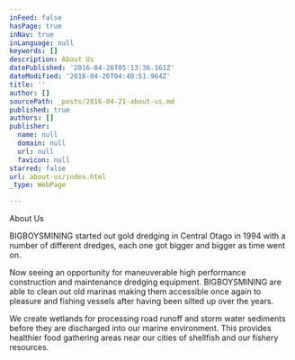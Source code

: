 ```yaml
---
inFeed: false
hasPage: true
inNav: true
inLanguage: null
keywords: []
description: About Us
datePublished: '2016-04-26T05:13:36.161Z'
dateModified: '2016-04-26T04:40:51.964Z'
title: ''
author: []
sourcePath: _posts/2016-04-21-about-us.md
published: true
authors: []
publisher:
  name: null
  domain: null
  url: null
  favicon: null
starred: false
url: about-us/index.html
_type: WebPage

---
```

About Us

BIGBOYSMINING started out gold dredging in Central Otago in 1994 with a number of different dredges, each one got bigger and bigger as time went on.

Now seeing an opportunity for maneuverable high performance construction and maintenance dredging equipment. BIGBOYSMINING are able to clean out old marinas making them accessible once again to pleasure and fishing vessels after having been silted up over the years. 

We create wetlands for processing road runoff and storm water sediments before they are discharged into our marine environment. This provides healthier food gathering areas near our cities of shellfish and our fishery resources.